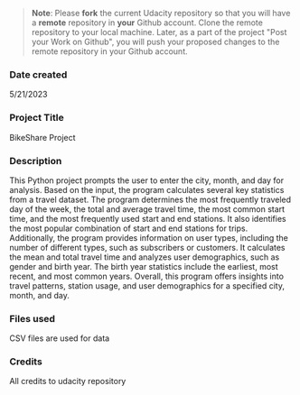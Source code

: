 >**Note**: Please **fork** the current Udacity repository so that you will have a **remote** repository in **your** Github account. Clone the remote repository to your local machine. Later, as a part of the project "Post your Work on Github", you will push your proposed changes to the remote repository in your Github account.

### Date created
5/21/2023

### Project Title
BikeShare Project

### Description
This Python project prompts the user to enter the city, month, and day for analysis. Based on the input, the program calculates several key statistics from a travel dataset. The program determines the most frequently traveled day of the week, the total and average travel time, the most common start time, and the most frequently used start and end stations. It also identifies the most popular combination of start and end stations for trips.
Additionally, the program provides information on user types, including the number of different types, such as subscribers or customers. It calculates the mean and total travel time and analyzes user demographics, such as gender and birth year. The birth year statistics include the earliest, most recent, and most common years. Overall, this program offers insights into travel patterns, station usage, and user demographics for a specified city, month, and day.

### Files used
CSV files are used for data

### Credits
All credits to udacity repository
